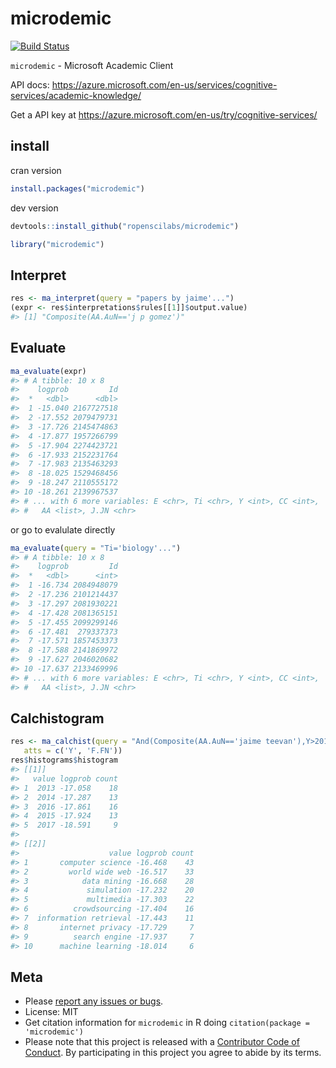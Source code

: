 microdemic
==========



[![Build Status](https://api.travis-ci.org/ropenscilabs/microdemic.png?branch=master)](https://travis-ci.org/ropenscilabs/microdemic)

`microdemic` - Microsoft Academic Client

API docs: <https://azure.microsoft.com/en-us/services/cognitive-services/academic-knowledge/>

Get a API key at <https://azure.microsoft.com/en-us/try/cognitive-services/>

## install

cran version


```r
install.packages("microdemic")
```

dev version


```r
devtools::install_github("ropenscilabs/microdemic")
```


```r
library("microdemic")
```

## Interpret


```r
res <- ma_interpret(query = "papers by jaime'...")
(expr <- res$interpretations$rules[[1]]$output.value)
#> [1] "Composite(AA.AuN=='j p gomez')"
```

## Evaluate


```r
ma_evaluate(expr)
#> # A tibble: 10 x 8
#>    logprob         Id
#>  *   <dbl>      <dbl>
#>  1 -15.040 2167727518
#>  2 -17.552 2079479731
#>  3 -17.726 2145474863
#>  4 -17.877 1957266799
#>  5 -17.904 2274423721
#>  6 -17.933 2152231764
#>  7 -17.983 2135463293
#>  8 -18.025 1529468456
#>  9 -18.247 2110555172
#> 10 -18.261 2139967537
#> # ... with 6 more variables: E <chr>, Ti <chr>, Y <int>, CC <int>,
#> #   AA <list>, J.JN <chr>
```

or go to evalulate directly


```r
ma_evaluate(query = "Ti='biology'...")
#> # A tibble: 10 x 8
#>    logprob         Id
#>  *   <dbl>      <int>
#>  1 -16.734 2084948079
#>  2 -17.236 2101214437
#>  3 -17.297 2081930221
#>  4 -17.428 2081365151
#>  5 -17.455 2099299146
#>  6 -17.481  279337373
#>  7 -17.571 1857453373
#>  8 -17.588 2141869972
#>  9 -17.627 2046020682
#> 10 -17.637 2133469996
#> # ... with 6 more variables: E <chr>, Ti <chr>, Y <int>, CC <int>,
#> #   AA <list>, J.JN <chr>
```

## Calchistogram


```r
res <- ma_calchist(query = "And(Composite(AA.AuN=='jaime teevan'),Y>2012)",
   atts = c('Y', 'F.FN'))
res$histograms$histogram
#> [[1]]
#>   value logprob count
#> 1  2013 -17.058    18
#> 2  2014 -17.287    13
#> 3  2016 -17.861    16
#> 4  2015 -17.924    13
#> 5  2017 -18.591     9
#> 
#> [[2]]
#>                    value logprob count
#> 1       computer science -16.468    43
#> 2         world wide web -16.517    33
#> 3            data mining -16.668    28
#> 4             simulation -17.232    20
#> 5             multimedia -17.303    22
#> 6          crowdsourcing -17.404    16
#> 7  information retrieval -17.443    11
#> 8       internet privacy -17.729     7
#> 9          search engine -17.937     7
#> 10      machine learning -18.014     6
```


## Meta

* Please [report any issues or bugs](https://github.com/ropenscilabs/microdemic/issues).
* License: MIT
* Get citation information for `microdemic` in R doing `citation(package = 'microdemic')`
* Please note that this project is released with a [Contributor Code of Conduct](CONDUCT.md). By participating in this project you agree to abide by its terms.
